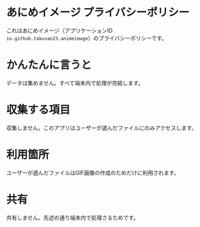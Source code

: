 # あにめイメージ プライバシーポリシー
これはあにめイメージ（アプリケーションID `io.github.takusan23.animeimage`）のプライバシーポリシーです。

# かんたんに言うと
データは集めません。すべて端末内で処理が完結します。

# 収集する項目
収集しません。このアプリはユーザーが選んだファイルにのみアクセスします。

# 利用箇所
ユーザーが選んだファイルはGIF画像の作成のためだけに利用されます。

# 共有
共有しません。先述の通り端末内で処理さるためです。